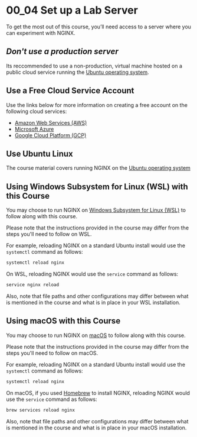 # 00_04 Set up a Lab Server

To get the most out of this course, you’ll need access to a server where you can experiment with NGINX.

## _*Don't use a production server*_

Its reccommended to use a non-production, virtual machine hosted on a public cloud service running the [Ubuntu operating system](https://ubuntu.com/).

## Use a Free Cloud Service Account
Use the links below for more information on creating a free account on the following cloud services:

- [Amazon Web Services (AWS)](https://aws.amazon.com/free/)
- [Microsoft Azure](https://azure.microsoft.com/en-us/free/)
- [Google Cloud Platform (GCP)](https://cloud.google.com/free)

## Use Ubuntu Linux
The course material covers running NGINX on the [Ubuntu operating system](https://ubuntu.com/)

## Using Windows Subsystem for Linux (WSL) with this Course
You may choose to run NGINX on [Windows Subsystem for Linux (WSL)](https://learn.microsoft.com/en-us/windows/wsl/) to follow along with this course.

Please note that the instructions provided in the course may differ from the steps you'll need to follow on WSL.

For example, reloading NGINX on a standard Ubuntu install would use the `systemctl` command as follows:

```BASH
systemctl reload nginx
```

On WSL, reloading NGINX would use the `service` command as follows:

```BASH
service nginx reload
```

Also, note that file paths and other configurations may differ between what is mentioned in the course and what is in place in your WSL installation.

## Using macOS with this Course
You may choose to run NGINX on [macOS](https://www.apple.com/macos) to follow along with this course.

Please note that the instructions provided in the course may differ from the steps you'll need to follow on macOS.

For example, reloading NGINX on a standard Ubuntu install would use the `systemctl` command as follows:

```BASH
systemctl reload nginx
```

On macOS, if you used [Homebrew](https://formulae.brew.sh/formula/nginx#default) to install NGINX, reloading NGINX would use the `service` command as follows:

```BASH
brew services reload nginx
```

Also, note that file paths and other configurations may differ between what is mentioned in the course and what is in place in your macOS installation.

